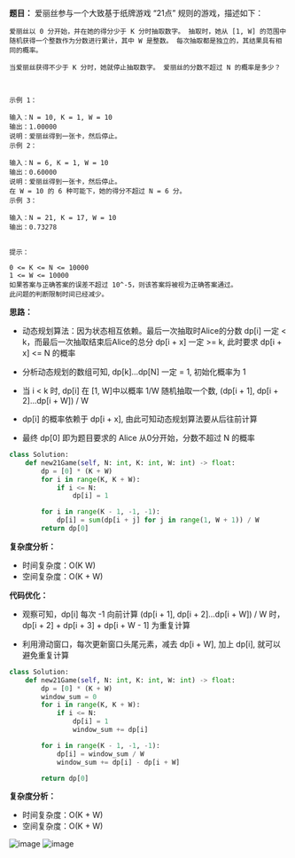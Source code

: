 
**题目：**
    爱丽丝参与一个大致基于纸牌游戏 “21点” 规则的游戏，描述如下：

    爱丽丝以 0 分开始，并在她的得分少于 K 分时抽取数字。 抽取时，她从 [1, W] 的范围中随机获得一个整数作为分数进行累计，其中 W 是整数。 每次抽取都是独立的，其结果具有相同的概率。

    当爱丽丝获得不少于 K 分时，她就停止抽取数字。 爱丽丝的分数不超过 N 的概率是多少？

 

    示例 1：

    输入：N = 10, K = 1, W = 10
    输出：1.00000
    说明：爱丽丝得到一张卡，然后停止。
    示例 2：

    输入：N = 6, K = 1, W = 10
    输出：0.60000
    说明：爱丽丝得到一张卡，然后停止。
    在 W = 10 的 6 种可能下，她的得分不超过 N = 6 分。
    示例 3：

    输入：N = 21, K = 17, W = 10
    输出：0.73278
    

    提示：

    0 <= K <= N <= 10000
    1 <= W <= 10000
    如果答案与正确答案的误差不超过 10^-5，则该答案将被视为正确答案通过。
    此问题的判断限制时间已经减少。  

**思路：**

- 动态规划算法：因为状态相互依赖。最后一次抽取时Alice的分数 dp[i] 一定 < k，而最后一次抽取结束后Alice的总分 dp[i + x] 一定 >= k, 此时要求 dp[i + x] <= N 的概率

- 分析动态规划的数组可知, dp[k]...dp[N] 一定 = 1, 初始化概率为 1

- 当 i < k 时, dp[i] 在 [1, W]中以概率 1/W 随机抽取一个数, (dp[i + 1], dp[i + 2]...dp[i + W]) / W 

- dp[i] 的概率依赖于 dp[i + x], 由此可知动态规划算法要从后往前计算

- 最终 dp[0] 即为题目要求的 Alice 从0分开始，分数不超过 N 的概率

```python
class Solution:
    def new21Game(self, N: int, K: int, W: int) -> float:
        dp = [0] * (K + W)
        for i in range(K, K + W):
            if i <= N:
                dp[i] = 1

        for i in range(K - 1, -1, -1):
            dp[i] = sum(dp[i + j] for j in range(1, W + 1)) / W
        return dp[0]
```

**复杂度分析：**
- 时间复杂度：O(K W)
- 空间复杂度：O(K + W)

**代码优化：**

- 观察可知，dp[i] 每次 -1 向前计算 (dp[i + 1], dp[i + 2]...dp[i + W]) / W 时，dp[i + 2] + dp[i + 3] + dp[i + W - 1] 为重复计算

- 利用滑动窗口，每次更新窗口头尾元素，减去 dp[i + W], 加上 dp[i], 就可以避免重复计算

```python
class Solution:
    def new21Game(self, N: int, K: int, W: int) -> float:
        dp = [0] * (K + W)
        window_sum = 0
        for i in range(K, K + W):
            if i <= N:
                dp[i] = 1
                window_sum += dp[i]

        for i in range(K - 1, -1, -1):
            dp[i] = window_sum / W
            window_sum += dp[i] - dp[i + W]

        return dp[0]
```
**复杂度分析：**
- 时间复杂度：O(K + W)
- 空间复杂度：O(K + W)

![image](https://github.com/PearlCoastal/VSCode_GitOn/blob/master/img-folder/%E6%96%B021%E7%82%B9Page1.png)
![image](https://github.com/PearlCoastal/VSCode_GitOn/blob/master/img-folder/%E6%96%B021%E7%82%B9Page2.png)
